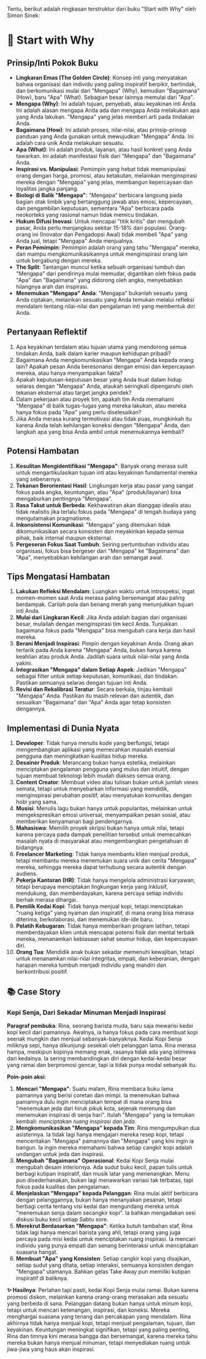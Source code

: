 Tentu, berikut adalah ringkasan terstruktur dari buku "Start with Why" oleh Simon Sinek:

# 📖 Start with Why

## Prinsip/Inti Pokok Buku
-   **Lingkaran Emas (The Golden Circle)**: Konsep inti yang menyatakan bahwa organisasi dan individu yang paling inspiratif berpikir, bertindak, dan berkomunikasi mulai dari "Mengapa" (Why), kemudian "Bagaimana" (How), baru "Apa" (What). Sebagian besar lainnya memulai dari "Apa".
-   **Mengapa (Why)**: Ini adalah tujuan, penyebab, atau keyakinan inti Anda. Ini adalah alasan mengapa Anda ada dan mengapa Anda melakukan apa yang Anda lakukan. "Mengapa" yang jelas memberi arti pada tindakan Anda.
-   **Bagaimana (How)**: Ini adalah proses, nilai-nilai, atau prinsip-prinsip panduan yang Anda gunakan untuk mewujudkan "Mengapa" Anda. Ini adalah cara unik Anda melakukan sesuatu.
-   **Apa (What)**: Ini adalah produk, layanan, atau hasil konkret yang Anda tawarkan. Ini adalah manifestasi fisik dari "Mengapa" dan "Bagaimana" Anda.
-   **Inspirasi vs. Manipulasi**: Pemimpin yang hebat tidak memanipulasi orang dengan harga, promosi, atau ketakutan, melainkan menginspirasi mereka dengan "Mengapa" yang jelas, membangun kepercayaan dan loyalitas jangka panjang.
-   **Biologi di Balik "Mengapa"**: "Mengapa" berbicara langsung pada bagian otak limbik yang bertanggung jawab atas emosi, kepercayaan, dan pengambilan keputusan, sementara "Apa" berbicara pada neokorteks yang rasional namun tidak memicu tindakan.
-   **Hukum Difusi Inovasi**: Untuk mencapai "titik kritis" dan mengubah pasar, Anda perlu menjangkau sekitar 15-18% dari populasi. Orang-orang ini (Inovator dan Pengadopsi Awal) tidak membeli "Apa" yang Anda jual, tetapi "Mengapa" Anda menjualnya.
-   **Peran Pemimpin**: Pemimpin adalah orang yang tahu "Mengapa" mereka, dan mampu mengkomunikasikannya untuk menginspirasi orang lain untuk bergabung dengan mereka.
-   **The Split**: Tantangan muncul ketika sebuah organisasi tumbuh dan "Mengapa" dari pendirinya mulai memudar, digantikan oleh fokus pada "Apa" dan "Bagaimana" yang didorong oleh angka, menyebabkan hilangnya arah dan inspirasi.
-   **Menemukan "Mengapa" Anda**: "Mengapa" bukanlah sesuatu yang Anda ciptakan, melainkan sesuatu yang Anda temukan melalui refleksi mendalam tentang nilai-nilai dan pengalaman inti yang membentuk diri Anda.

## Pertanyaan Reflektif
1.  Apa keyakinan terdalam atau tujuan utama yang mendorong semua tindakan Anda, baik dalam karier maupun kehidupan pribadi?
2.  Bagaimana Anda mengkomunikasikan "Mengapa" Anda kepada orang lain? Apakah pesan Anda beresonansi dengan emosi dan kepercayaan mereka, atau hanya menyampaikan fakta?
3.  Apakah keputusan-keputusan besar yang Anda buat dalam hidup selaras dengan "Mengapa" Anda, ataukah seringkali dipengaruhi oleh tekanan eksternal atau target jangka pendek?
4.  Dalam pekerjaan atau proyek tim, apakah tim Anda memahami "Mengapa" di balik tugas-tugas yang mereka lakukan, atau mereka hanya fokus pada "Apa" yang perlu diselesaikan?
5.  Jika Anda merasa kurang termotivasi atau tidak puas, mungkinkah itu karena Anda telah kehilangan koneksi dengan "Mengapa" Anda, dan langkah apa yang bisa Anda ambil untuk menemukannya kembali?

## Potensi Hambatan
1.  **Kesulitan Mengidentifikasi "Mengapa"**: Banyak orang merasa sulit untuk mengartikulasikan tujuan inti atau keyakinan fundamental mereka yang sebenarnya.
2.  **Tekanan Berorientasi Hasil**: Lingkungan kerja atau pasar yang sangat fokus pada angka, keuntungan, atau "Apa" (produk/layanan) bisa mengaburkan pentingnya "Mengapa".
3.  **Rasa Takut untuk Berbeda**: Kekhawatiran akan dianggap idealis atau tidak realistis jika terlalu fokus pada "Mengapa" di tengah budaya yang mengutamakan pragmatisme.
4.  **Inkonsistensi Komunikasi**: "Mengapa" yang ditemukan tidak dikomunikasikan secara konsisten dan meyakinkan kepada semua pihak, baik internal maupun eksternal.
5.  **Pergeseran Fokus Saat Tumbuh**: Seiring pertumbuhan individu atau organisasi, fokus bisa bergeser dari "Mengapa" ke "Bagaimana" dan "Apa", menyebabkan kehilangan arah dan semangat awal.

## Tips Mengatasi Hambatan
1.  **Lakukan Refleksi Mendalam**: Luangkan waktu untuk introspeksi, ingat momen-momen saat Anda merasa paling bersemangat atau paling berdampak. Carilah pola dan benang merah yang menunjukkan tujuan inti Anda.
2.  **Mulai dari Lingkaran Kecil**: Jika Anda adalah bagian dari organisasi besar, mulailah dengan menginspirasi tim kecil Anda. Tunjukkan bagaimana fokus pada "Mengapa" bisa mengubah cara kerja dan hasil mereka.
3.  **Berani Menjadi Inspirasi**: Pimpin dengan keyakinan Anda. Orang akan tertarik pada Anda karena "Mengapa" Anda, bukan hanya karena keahlian atau produk Anda. Jadilah suara untuk nilai-nilai yang Anda yakini.
4.  **Integrasikan "Mengapa" dalam Setiap Aspek**: Jadikan "Mengapa" sebagai filter untuk setiap keputusan, komunikasi, dan tindakan. Pastikan semuanya selaras dengan tujuan inti Anda.
5.  **Revisi dan Rekalibrasi Teratur**: Secara berkala, tinjau kembali "Mengapa" Anda. Pastikan itu masih relevan dan autentik, dan sesuaikan "Bagaimana" dan "Apa" Anda agar tetap konsisten dengannya.

## Implementasi di Dunia Nyata
1.  **Developer**: Tidak hanya menulis kode yang berfungsi, tetapi mengembangkan aplikasi yang memecahkan masalah esensial pengguna dan meningkatkan kualitas hidup mereka.
2.  **Desainer Produk**: Merancang bukan hanya estetika, melainkan menciptakan pengalaman pengguna yang mulus dan intuitif, dengan tujuan membuat teknologi lebih mudah diakses semua orang.
3.  **Content Creator**: Membuat video atau tulisan bukan untuk jumlah *views* semata, tetapi untuk menyebarkan informasi yang mendidik, menginspirasi perubahan positif, atau menyatukan komunitas dengan hobi yang sama.
4.  **Musisi**: Menulis lagu bukan hanya untuk popularitas, melainkan untuk mengekspresikan emosi universal, menyampaikan pesan sosial, atau memberikan kenyamanan bagi pendengarnya.
5.  **Mahasiswa**: Memilih proyek skripsi bukan hanya untuk nilai, tetapi karena percaya pada dampak penelitian tersebut untuk memecahkan masalah nyata di masyarakat atau mengembangkan pengetahuan di bidangnya.
6.  **Freelancer Marketing**: Tidak hanya membantu klien menjual produk, tetapi membantu mereka menemukan suara unik dan cerita "Mengapa" mereka, sehingga mereka dapat terhubung secara autentik dengan audiens.
7.  **Pekerja Kantoran (HR)**: Tidak hanya mengelola administrasi karyawan, tetapi berupaya menciptakan lingkungan kerja yang inklusif, mendukung, dan memberdayakan, karena percaya setiap individu berhak merasa dihargai.
8.  **Pemilik Kedai Kopi**: Tidak hanya menjual kopi, tetapi menciptakan "ruang ketiga" yang nyaman dan inspiratif, di mana orang bisa merasa diterima, berkolaborasi, dan menemukan ide-ide baru.
9.  **Pelatih Kebugaran**: Tidak hanya memberikan program latihan, tetapi memberdayakan klien untuk mencapai potensi fisik dan mental terbaik mereka, menanamkan kebiasaan sehat seumur hidup, dan kepercayaan diri.
10. **Orang Tua**: Mendidik anak bukan sekadar memenuhi kewajiban, tetapi untuk menanamkan nilai-nilai integritas, empati, dan keberanian, dengan harapan mereka tumbuh menjadi individu yang mandiri dan berkontribusi positif.

## 📚 Case Story
### Kopi Senja, Dari Sekadar Minuman Menjadi Inspirasi
**Paragraf pembuka**: Rina, seorang barista muda, baru saja mewarisi kedai kopi kecil dari pamannya. Awalnya, ia hanya fokus pada cara membuat kopi seenak mungkin dan menjual sebanyak-banyaknya. Kedai Kopi Senja miliknya sepi, hanya dikunjungi sesekali oleh pelanggan lama. Rina merasa hampa, meskipun kopinya memang enak, rasanya tidak ada yang istimewa dari kedainya. Ia sering membandingkan diri dengan kedai-kedai besar yang ramai dan berpromosi gencar, tapi ia tidak punya modal sebanyak itu.

**Poin-poin aksi**:
1.  **Mencari "Mengapa"**: Suatu malam, Rina membaca buku lama pamannya yang berisi coretan dan mimpi. Ia menemukan bahwa pamannya dulu ingin menciptakan tempat di mana orang bisa "menemukan jeda dari hiruk pikuk kota, sejenak merenung dan menemukan inspirasi di senja hari". Itulah "Mengapa" yang ia temukan kembali: *menciptakan ruang inspirasi dan jeda*.
2.  **Mengkomunikasikan "Mengapa" kepada Tim**: Rina mengumpulkan dua asistennya. Ia tidak lagi hanya mengajari mereka resep kopi, tetapi menceritakan "Mengapa" pamannya dan "Mengapa" yang kini ingin ia bangun. Ia ingin mereka memahami bahwa setiap cangkir kopi adalah undangan untuk jeda dan inspirasi.
3.  **Mengubah "Bagaimana" Operasional**: Kedai Kopi Senja mulai mengubah desain interiornya. Ada sudut buku kecil, papan tulis untuk berbagi kutipan inspiratif, dan musik latar yang menenangkan. Menu pun disederhanakan, bukan lagi menawarkan variasi tak terbatas, tapi fokus pada kualitas dan pengalaman.
4.  **Menjelaskan "Mengapa" kepada Pelanggan**: Rina mulai aktif berbicara dengan pelanggannya, bukan hanya menanyakan pesanan, tetapi berbagi cerita tentang visi kedai dan mengundang mereka untuk "menemukan senja dalam secangkir kopi". Ia bahkan mengadakan sesi diskusi buku kecil setiap Sabtu sore.
5.  **Merekrut Berdasarkan "Mengapa"**: Ketika butuh tambahan staf, Rina tidak lagi hanya mencari barista yang ahli, tetapi orang yang juga percaya pada misi kedai untuk menciptakan ruang inspirasi. Ia mencari individu yang punya empati dan senang berinteraksi untuk menciptakan suasana hangat.
6.  **Membuat "Apa" yang Konsisten**: Setiap cangkir kopi yang disajikan, setiap sudut yang ditata, setiap interaksi, semuanya konsisten dengan "Mengapa" utamanya. Bahkan gelas Take Away pun memiliki kutipan inspiratif di baliknya.

**✨ Hasilnya**: Perlahan tapi pasti, kedai Kopi Senja mulai ramai. Bukan karena promosi diskon, melainkan karena orang-orang merasakan ada sesuatu yang berbeda di sana. Pelanggan datang bukan hanya untuk minum kopi, tetapi untuk mencari ketenangan, inspirasi, dan koneksi. Mereka menghargai suasana yang tenang dan percakapan yang mendalam. Rina akhirnya tidak hanya menjual kopi, tetapi menjual pengalaman, tujuan, dan keyakinan. Keuntungan meningkat signifikan, tetapi yang paling penting, Rina dan timnya kini merasa bangga dan bersemangat, karena mereka tahu mereka bukan hanya menjual minuman, tetapi menyediakan ruang untuk jiwa-jiwa yang haus akan inspirasi.